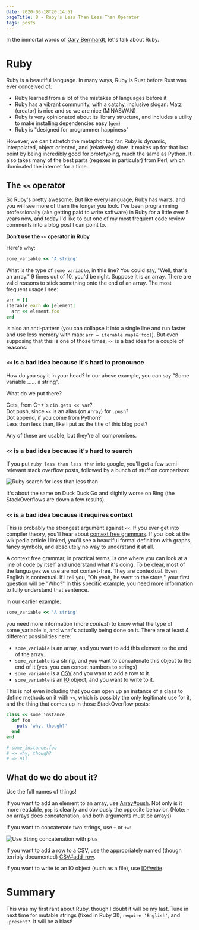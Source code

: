 ```yaml
---
date: 2020-06-18T20:14:51
pageTitle: 8 - Ruby's Less Than Less Than Operator
tags: posts
---
```

In the immortal words of [Gary Bernhardt](https://www.destroyallsoftware.com/talks/wat), let's talk about Ruby.

# Ruby
Ruby is a beautiful language. In many ways, Ruby is Rust before Rust was ever conceived of:
- Ruby learned from a lot of the mistakes of languages before it
- Ruby has a vibrant community, with a catchy, inclusive slogan: Matz (creator) is nice and so we are nice (MINASWAN)
- Ruby is very opinionated about its library structure, and includes a utility to make installing dependencies easy (`gem`)
- Ruby is "designed for programmer happiness"

However, we can't stretch the metaphor too far. Ruby is dynamic, interpolated, object oriented, and (relatively) slow. It makes up for that last point by being incredibly good for prototyping, much the same as Python. It also takes many of the best parts (regexes in particular) from Perl, which dominated the internet for a time.

## The `<<` operator
So Ruby's pretty awesome. But like every language, Ruby has warts, and you will see more of them the longer you look. I've been programming professionally (aka getting paid to write software) in Ruby for a little over 5 years now, and today I'd like to put one of my most frequent code review comments into a blog post I can point to.

**Don't use the `<<` operator in Ruby**

Here's why:

```ruby
some_variable << 'A string'
```

What is the type of `some_variable`, in this line? You could say, "Well, that's an array." 9 times out of 10, you'd be right. Suppose it is an array. There are valid reasons to stick something onto the end of an array. The most frequent usage I see:

```ruby
arr = []
iterable.each do |element|
  arr << element.foo
end
```

is also an anti-pattern (you can collapse it into a single line and run faster and use less memory with map: `arr = iterable.map(&:foo)`). But even supposing that this is one of those times, `<<` is a bad idea for a couple of reasons:

### `<<` is a bad idea because it's hard to pronounce
How do you say it in your head? In our above example, you can say "Some variable ...... a string".

What do we put there?

Gets, from C++'s `cin.gets << var`?<br>
Dot push, since `<<` is an alias (on `Array`) for `.push`?<br>
Dot append, if you come from Python?<br>
Less than less than, like I put as the title of this blog post?

Any of these are usable, but they're all compromises.

### `<<` is a bad idea because it's hard to search
If you put `ruby less than less than` into google, you'll get a few semi-relevant stack overflow posts, followed by a bunch of stuff on comparison:

![Ruby search for less than less than](../img/search-less-than.png)

It's about the same on Duck Duck Go and slightly worse on Bing (the StackOverflows are down a few results).

### `<<` is a bad idea because it requires context
This is probably the strongest argument against `<<`. If you ever get into compiler theory, you'll hear about [context free grammars](https://en.wikipedia.org/wiki/Context-free_grammar). If you look at the wikipedia article I linked, you'll see a beautiful formal definition with graphs, fancy symbols, and absolutely no way to understand it at all.

A context free grammar, in practical terms, is one where you can look at a line of code by itself and understand what it's doing. To be clear, most of the languages we use are not context-free. They are contextual. Even English is contextual. If I tell you, "Oh yeah, he went to the store," your first question will be "Who?" In this specific example, you need more information to fully understand that sentence.

In our earlier example:

```ruby
some_variable << 'A string'
```

you need more information (more _context_) to know what the type of some_variable is, and what's actually being done on it. There are at least 4 different possibilities here:
- `some_variable` is an array, and you want to add this element to the end of the array.
- `some_variable` is a string, and you want to concatenate this object to the end of it (yes, you can concat numbers to strings)
- `some_variable` is a [CSV](https://ruby-doc.org/stdlib-2.7.1/libdoc/csv/rdoc/CSV.html) and you want to add a row to it.
- `some_variable` is an [IO](https://ruby-doc.org/core-2.7.1/IO.html) object, and you want to write to it.

This is not even including that you can open up an instance of a class to define methods on it with `<<`, which is possibly the only legitimate use for it, and the thing that comes up in those StackOverflow posts:
```ruby
class << some_instance
  def foo
    puts 'why, though?'
  end
end

# some_instance.foo
# => why, though?
# => nil
```

## What do we do about it?
Use the full names of things!

If you want to add an element to an array, use [Array#push](https://ruby-doc.org/core-2.7.1/Array.html#method-i-push). Not only is it more readable, `pop` is cleanly and obviously the opposite behavior. (Note: `+` on arrays does concatenation, and both arguments must be arrays)

If you want to concatenate two strings, use `+` or `+=`:

![Use String concatenation with plus](../img/string-concat.png)

If you want to add a row to a CSV, use the appropriately named (though terribly documented) [CSV#add_row](https://ruby-doc.org/stdlib-2.7.1/libdoc/csv/rdoc/CSV.html#method-i-add_row).

If you want to write to an IO object (such as a file), use [IO#write](https://ruby-doc.org/core-2.7.1/IO.html#method-i-write).

# Summary
This was my first rant about Ruby, though I doubt it will be my last. Tune in next time for mutable strings (fixed in Ruby 3!), `require 'English'`, and `.present?`. It will be a blast!
